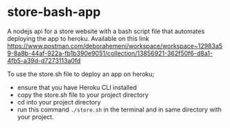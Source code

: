 # store-bash-app
A nodejs api for a store website with a bash script file that automates deploying the app to heroku. Available on this link https://www.postman.com/deborahemeni/workspace/workspace~12983a59-8a8b-44af-922a-fb1b390e9051/collection/13856921-362f50f6-d8a1-4fb5-a39d-d7273113a0fd

To use the store.sh file to deploy an app on heroku;
- ensure that you have Heroku CLI installed
- copy the store.sh file to your project directory
- cd into your project directory
- run this command `./store.sh` in the terminal and in same directory with your project.
